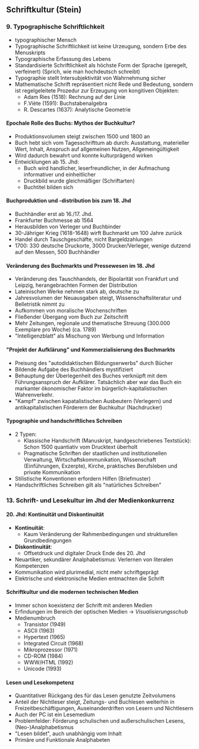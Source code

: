 ## Schriftkultur (Stein)
### 9. Typographische Schriftlichkeit
- typographischer Mensch
- Typographische Schriftlichkeit ist keine Urzeugung, sondern Erbe des Menuskripts
- Typographische Erfassung des Lebens
- Standardisierte Schriftlichkeit als höchste Form der Sprache (geregelt, verfeinert) (Sprich, wie man hochdeutsch schreibt)
- Typographie stellt Intersubjektivität von Wahrnehmung sicher
- Mathematische Schrift repräsentiert nicht Rede und Bedeutung, sondern ist regelgeleitete Prozedur zur Erzeugung von kongitiven Objekten:
	- Adam Ries (1518): Rechnung auf der Linie
	- F.Viète (1591): Buchstabenalgebra
	- R. Descartes (1637): Analytische Geometrie

#### Epochale Rolle des Buchs: Mythos der Buchkultur?
- Produktionsvolumen steigt zwischen 1500 und 1800 an
- Buch hebt sich vom Tagesschrifttum ab durch: Ausstattung, materieller Wert, Inhalt, Anspruch auf allgemeinen Nutzen, Allgemeingültigkeit
- Wird dadurch bewahrt und konnte kulturprägend wirken
- Entwicklungen ab 15. Jhd:
	- Buch wird handlicher, leserfreundlicher, in der Aufmachung informativer und einheitlicher
	- Druckbild wurde gleichmäßiger (Schriftarten)
	- Buchtitel bilden sich

#### Buchproduktion und -distribution bis zum 18. Jhd
- Buchhändler erst ab 16./17. Jhd.
- Frankfurter Buchmesse ab 1564
- Herausbilden von Verleger und Buchbinder
- 30-Jähriger Krieg (1618-1648) wirft Buchmarkt um 100 Jahre zurück
- Handel durch Tauschgeschäfte, nicht Bargeldzahlungen
- 1700: 330 deutsche Druckorte, 3000 Drucker/Verleger, wenige dutzend auf den Messen, 500 Buchhändler

#### Veränderung des Buchmarkts und Pressewesen im 18. Jhd
- Veränderung des Tauschhandels, der Bipolarität von Frankfurt und Leipzig, herangebrachten Formen der Distribution
- Lateinischen Werke nehmen stark ab, deutsche zu
- Jahresvolumen der Neuausgaben steigt, Wissenschaftsliteratur und Belletristik nimmt zu
- Aufkommen von moralische Wochenschriften
- Fließender Übergang vom Buch zur Zeitschrift
- Mehr Zeitungen, regionale und thematische Streuung (300.000 Exemplare pro Woche) (ca. 1789)
- "Intelligenzblatt" als Mischung von Werbung und Information

#### "Projekt der Aufklärung" und Kommerzialisierung des Buchmarkts
- Preisung des "autodidaktischen Bildungserwerbs" durch Bücher
- Bildende Aufgabe des Buchhändlers mystifiziert
- Behauptung der Überlegenheit des Buches verknüpft mit dem Führungsanspruch der Aufklärer. Tatsächlich aber war das Buch ein markanter ökonomischer Faktor im bürgerlich-kapitalistischen Wahrenverkehr.
- "Kampf" zwischen kapatalistischen Ausbeutern (Verlegern) und antikapitalistischen Förderern der Buchkultur (Nachdrucker)

#### Typographie und handschriftliches Schreiben
- 2 Typen:
	- Klassische Handschrift (Manuskript, handgeschriebenes Textstück): Schon 1500 quantiativ vom Drucktext überholt
	- Pragmatische Schriften der staatlichen und institutionellen Verwaltung, Wirtschaftskommunikation, Wissenschaft (Einführungen, Exzerpte), Kirche, praktisches Berufsleben und private Kommunikation
- Stilistische Konventionen erfordern Hilfen (Briefmuster)
- Handschriftliches Schreiben gilt als "natürliches Schreiben"

### 13. Schrift- und Lesekultur im Jhd der Medienkonkurrenz
#### 20. Jhd: Kontinuität und Diskontinuität
- **Kontinuität**:
	- Kaum Veränderung der Rahmenbedingungen und strukturellen Grundbedingungen
- **Diskontinuität**:
	- Offsetdruck und digitaler Druck Ende des 20. Jhd
- Neuartiker, sekundärer Analphabetismus: Verlernen von literalen Kompetenzen
- Kommunikation wird plurimedial, nicht mehr schriftgeprägt
- Elektrische und elektronische Medien entmachten die Schrift

#### Schriftkultur und die modernen technischen Medien
- Immer schon koexistenz der Schrift mit anderen Medien
- Erfindungen im Bereich der optischen Medien -> *Visualisierungsschub*
- Medienumbruch
	- Transistor (1949)
	- ASCII (1963)
	- Hypertext (1965)
	- Integrated Circuit (1968)
	- Mikroprozessor (1971)
	- CD-ROM (1984)
	- WWW/HTML (1992)
	- Unicode (1993)

#### Lesen und Lesekompetenz
- Quantitativer Rückgang des für das Lesen genutzte Zeitvolumens
- Anteil der Nichtleser steigt, Zeitungs- und Buchlesen weiterhin in Freizeitbeschäftigungen, Auseinanderdriften von Lesern und Nichtlesern
- Auch der PC ist ein Lesemedium
- Problemfelder: Förderung schulischen und außerschulischen Lesens, (Neo-)Analphabetismus
- "Lesen bildet", auch unabhängig vom Inhalt
- Primäre und Funktionale Analphabeten
